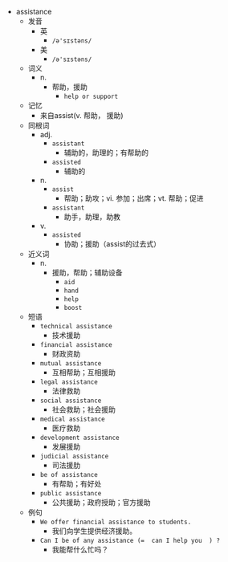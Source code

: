 - assistance
  - 发音
    - 英
      - `/ə'sɪstəns/`
    - 美
      - `/ə'sɪstəns/`
  - 词义
    - n.
      - 帮助，援助
        - `help or support`
  - 记忆
    - 来自assist(v. 帮助， 援助)
  - 同根词
    - adj.
      - `assistant`
        - 辅助的，助理的；有帮助的
      - `assisted`
        - 辅助的
    - n.
      - `assist`
        - 帮助；助攻；vi. 参加；出席；vt. 帮助；促进
      - `assistant`
        - 助手，助理，助教
    - v.
      - `assisted`
        - 协助；援助（assist的过去式）
  - 近义词
    - n.
      - 援助，帮助；辅助设备
        - `aid`
        - `hand`
        - `help`
        - `boost`
  - 短语
    - `technical assistance`
      - 技术援助 
    - `financial assistance`
      - 财政资助 
    - `mutual assistance`
      - 互相帮助；互相援助 
    - `legal assistance`
      - 法律救助 
    - `social assistance`
      - 社会救助；社会援助 
    - `medical assistance`
      - 医疗救助 
    - `development assistance`
      - 发展援助 
    - `judicial assistance`
      - 司法援肋 
    - `be of assistance`
      - 有帮助；有好处 
    - `public assistance`
      - 公共援助；政府授助；官方援助 
  - 例句
    - `We offer financial assistance to students.`
      - 我们向学生提供经济援助。
    - `Can I be of any assistance (=  can I help you  ) ?`
      - 我能帮什么忙吗？


